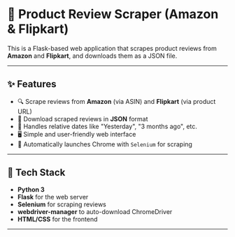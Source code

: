 # 🛒 Product Review Scraper (Amazon & Flipkart)

This is a Flask-based web application that scrapes product reviews from **Amazon** and **Flipkart**, and downloads them as a JSON file.

---

## ✨ Features

- 🔍 Scrape reviews from **Amazon** (via ASIN) and **Flipkart** (via product URL)
- 💾 Download scraped reviews in **JSON** format
- 📅 Handles relative dates like "Yesterday", "3 months ago", etc.
- 🖥️ Simple and user-friendly web interface
- 🚀 Automatically launches Chrome with `Selenium` for scraping

---

## 🧰 Tech Stack

- **Python 3**
- **Flask** for the web server
- **Selenium** for scraping reviews
- **webdriver-manager** to auto-download ChromeDriver
- **HTML/CSS** for the frontend

---